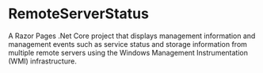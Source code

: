 # RemoteServerStatus
A Razor Pages .Net Core project that displays management information and management events such as service status and storage information from multiple remote servers using the Windows Management Instrumentation (WMI) infrastructure.
